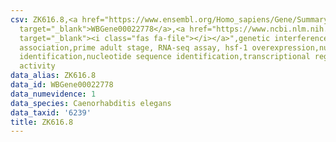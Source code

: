 ```yaml
---
csv: ZK616.8,<a href="https://www.ensembl.org/Homo_sapiens/Gene/Summary?db=core;g=WBGene00022778"
  target="_blank">WBGene00022778</a>,<a href="https://www.ncbi.nlm.nih.gov/pubmed/30894454"
  target="_blank"><i class="fas fa-file"></i></a>",genetic interference,functional
  association,prime adult stage, RNA-seq assay, hsf-1 overexpression,nucleotide sequence
  identification,nucleotide sequence identification,transcriptional regulation,up-regulates
  activity
data_alias: ZK616.8
data_id: WBGene00022778
data_numevidence: 1
data_species: Caenorhabditis elegans
data_taxid: '6239'
title: ZK616.8
---
```


